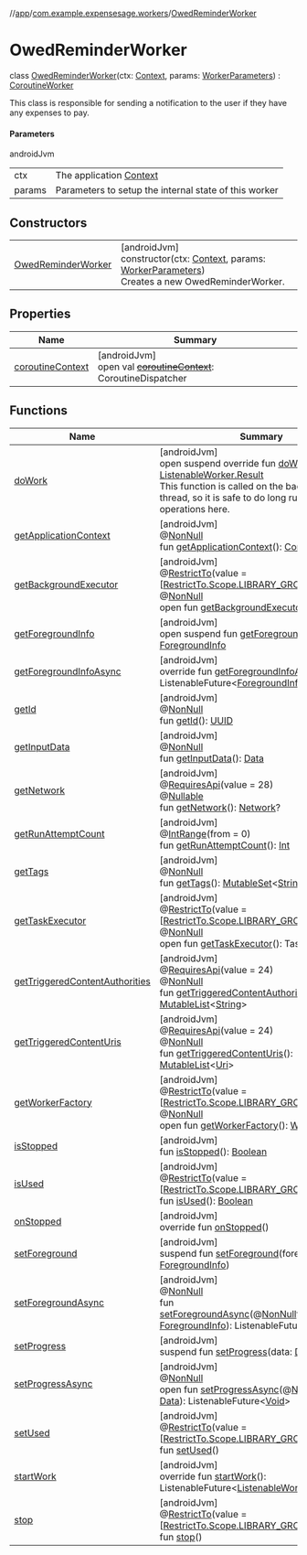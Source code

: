 //[app](../../../index.md)/[com.example.expensesage.workers](../index.md)/[OwedReminderWorker](index.md)

# OwedReminderWorker

class [OwedReminderWorker](index.md)(ctx: [Context](https://developer.android.com/reference/kotlin/android/content/Context.html), params: [WorkerParameters](https://developer.android.com/reference/kotlin/androidx/work/WorkerParameters.html)) : [CoroutineWorker](https://developer.android.com/reference/kotlin/androidx/work/CoroutineWorker.html)

This class is responsible for sending a notification to the user if they have any expenses to pay.

#### Parameters

androidJvm

| | |
|---|---|
| ctx | The application [Context](https://developer.android.com/reference/kotlin/android/content/Context.html) |
| params | Parameters to setup the internal state of this worker |

## Constructors

| | |
|---|---|
| [OwedReminderWorker](-owed-reminder-worker.md) | [androidJvm]<br>constructor(ctx: [Context](https://developer.android.com/reference/kotlin/android/content/Context.html), params: [WorkerParameters](https://developer.android.com/reference/kotlin/androidx/work/WorkerParameters.html))<br>Creates a new OwedReminderWorker. |

## Properties

| Name | Summary |
|---|---|
| [coroutineContext](../-sync-worker/index.md#1269180052%2FProperties%2F-912451524) | [androidJvm]<br>open val [~~coroutineContext~~](../-sync-worker/index.md#1269180052%2FProperties%2F-912451524): CoroutineDispatcher |

## Functions

| Name | Summary |
|---|---|
| [doWork](do-work.md) | [androidJvm]<br>open suspend override fun [doWork](do-work.md)(): [ListenableWorker.Result](https://developer.android.com/reference/kotlin/androidx/work/ListenableWorker.Result.html)<br>This function is called on the background thread, so it is safe to do long running operations here. |
| [getApplicationContext](../-sync-worker/index.md#-560782721%2FFunctions%2F-912451524) | [androidJvm]<br>@[NonNull](https://developer.android.com/reference/kotlin/androidx/annotation/NonNull.html)<br>fun [getApplicationContext](../-sync-worker/index.md#-560782721%2FFunctions%2F-912451524)(): [Context](https://developer.android.com/reference/kotlin/android/content/Context.html) |
| [getBackgroundExecutor](../-sync-worker/index.md#1421258461%2FFunctions%2F-912451524) | [androidJvm]<br>@[RestrictTo](https://developer.android.com/reference/kotlin/androidx/annotation/RestrictTo.html)(value = [[RestrictTo.Scope.LIBRARY_GROUP](https://developer.android.com/reference/kotlin/androidx/annotation/RestrictTo.Scope.LIBRARY_GROUP.html)])<br>@[NonNull](https://developer.android.com/reference/kotlin/androidx/annotation/NonNull.html)<br>open fun [getBackgroundExecutor](../-sync-worker/index.md#1421258461%2FFunctions%2F-912451524)(): [Executor](https://developer.android.com/reference/kotlin/java/util/concurrent/Executor.html) |
| [getForegroundInfo](../-sync-worker/index.md#1577343784%2FFunctions%2F-912451524) | [androidJvm]<br>open suspend fun [getForegroundInfo](../-sync-worker/index.md#1577343784%2FFunctions%2F-912451524)(): [ForegroundInfo](https://developer.android.com/reference/kotlin/androidx/work/ForegroundInfo.html) |
| [getForegroundInfoAsync](../-sync-worker/index.md#67363926%2FFunctions%2F-912451524) | [androidJvm]<br>override fun [getForegroundInfoAsync](../-sync-worker/index.md#67363926%2FFunctions%2F-912451524)(): ListenableFuture&lt;[ForegroundInfo](https://developer.android.com/reference/kotlin/androidx/work/ForegroundInfo.html)&gt; |
| [getId](../-sync-worker/index.md#-1759193821%2FFunctions%2F-912451524) | [androidJvm]<br>@[NonNull](https://developer.android.com/reference/kotlin/androidx/annotation/NonNull.html)<br>fun [getId](../-sync-worker/index.md#-1759193821%2FFunctions%2F-912451524)(): [UUID](https://developer.android.com/reference/kotlin/java/util/UUID.html) |
| [getInputData](../-sync-worker/index.md#-907781528%2FFunctions%2F-912451524) | [androidJvm]<br>@[NonNull](https://developer.android.com/reference/kotlin/androidx/annotation/NonNull.html)<br>fun [getInputData](../-sync-worker/index.md#-907781528%2FFunctions%2F-912451524)(): [Data](https://developer.android.com/reference/kotlin/androidx/work/Data.html) |
| [getNetwork](../-sync-worker/index.md#-1225012274%2FFunctions%2F-912451524) | [androidJvm]<br>@[RequiresApi](https://developer.android.com/reference/kotlin/androidx/annotation/RequiresApi.html)(value = 28)<br>@[Nullable](https://developer.android.com/reference/kotlin/androidx/annotation/Nullable.html)<br>fun [getNetwork](../-sync-worker/index.md#-1225012274%2FFunctions%2F-912451524)(): [Network](https://developer.android.com/reference/kotlin/android/net/Network.html)? |
| [getRunAttemptCount](../-sync-worker/index.md#1096617839%2FFunctions%2F-912451524) | [androidJvm]<br>@[IntRange](https://developer.android.com/reference/kotlin/androidx/annotation/IntRange.html)(from = 0)<br>fun [getRunAttemptCount](../-sync-worker/index.md#1096617839%2FFunctions%2F-912451524)(): [Int](https://kotlinlang.org/api/latest/jvm/stdlib/kotlin/-int/index.html) |
| [getTags](../-sync-worker/index.md#1356325797%2FFunctions%2F-912451524) | [androidJvm]<br>@[NonNull](https://developer.android.com/reference/kotlin/androidx/annotation/NonNull.html)<br>fun [getTags](../-sync-worker/index.md#1356325797%2FFunctions%2F-912451524)(): [MutableSet](https://kotlinlang.org/api/latest/jvm/stdlib/kotlin.collections/-mutable-set/index.html)&lt;[String](https://kotlinlang.org/api/latest/jvm/stdlib/kotlin/-string/index.html)&gt; |
| [getTaskExecutor](../-sync-worker/index.md#1625383462%2FFunctions%2F-912451524) | [androidJvm]<br>@[RestrictTo](https://developer.android.com/reference/kotlin/androidx/annotation/RestrictTo.html)(value = [[RestrictTo.Scope.LIBRARY_GROUP](https://developer.android.com/reference/kotlin/androidx/annotation/RestrictTo.Scope.LIBRARY_GROUP.html)])<br>@[NonNull](https://developer.android.com/reference/kotlin/androidx/annotation/NonNull.html)<br>open fun [getTaskExecutor](../-sync-worker/index.md#1625383462%2FFunctions%2F-912451524)(): TaskExecutor |
| [getTriggeredContentAuthorities](../-sync-worker/index.md#514689021%2FFunctions%2F-912451524) | [androidJvm]<br>@[RequiresApi](https://developer.android.com/reference/kotlin/androidx/annotation/RequiresApi.html)(value = 24)<br>@[NonNull](https://developer.android.com/reference/kotlin/androidx/annotation/NonNull.html)<br>fun [getTriggeredContentAuthorities](../-sync-worker/index.md#514689021%2FFunctions%2F-912451524)(): [MutableList](https://kotlinlang.org/api/latest/jvm/stdlib/kotlin.collections/-mutable-list/index.html)&lt;[String](https://kotlinlang.org/api/latest/jvm/stdlib/kotlin/-string/index.html)&gt; |
| [getTriggeredContentUris](../-sync-worker/index.md#-1016068107%2FFunctions%2F-912451524) | [androidJvm]<br>@[RequiresApi](https://developer.android.com/reference/kotlin/androidx/annotation/RequiresApi.html)(value = 24)<br>@[NonNull](https://developer.android.com/reference/kotlin/androidx/annotation/NonNull.html)<br>fun [getTriggeredContentUris](../-sync-worker/index.md#-1016068107%2FFunctions%2F-912451524)(): [MutableList](https://kotlinlang.org/api/latest/jvm/stdlib/kotlin.collections/-mutable-list/index.html)&lt;[Uri](https://developer.android.com/reference/kotlin/android/net/Uri.html)&gt; |
| [getWorkerFactory](../-sync-worker/index.md#-473896752%2FFunctions%2F-912451524) | [androidJvm]<br>@[RestrictTo](https://developer.android.com/reference/kotlin/androidx/annotation/RestrictTo.html)(value = [[RestrictTo.Scope.LIBRARY_GROUP](https://developer.android.com/reference/kotlin/androidx/annotation/RestrictTo.Scope.LIBRARY_GROUP.html)])<br>@[NonNull](https://developer.android.com/reference/kotlin/androidx/annotation/NonNull.html)<br>open fun [getWorkerFactory](../-sync-worker/index.md#-473896752%2FFunctions%2F-912451524)(): [WorkerFactory](https://developer.android.com/reference/kotlin/androidx/work/WorkerFactory.html) |
| [isStopped](../-sync-worker/index.md#-43937871%2FFunctions%2F-912451524) | [androidJvm]<br>fun [isStopped](../-sync-worker/index.md#-43937871%2FFunctions%2F-912451524)(): [Boolean](https://kotlinlang.org/api/latest/jvm/stdlib/kotlin/-boolean/index.html) |
| [isUsed](../-sync-worker/index.md#2101847327%2FFunctions%2F-912451524) | [androidJvm]<br>@[RestrictTo](https://developer.android.com/reference/kotlin/androidx/annotation/RestrictTo.html)(value = [[RestrictTo.Scope.LIBRARY_GROUP](https://developer.android.com/reference/kotlin/androidx/annotation/RestrictTo.Scope.LIBRARY_GROUP.html)])<br>fun [isUsed](../-sync-worker/index.md#2101847327%2FFunctions%2F-912451524)(): [Boolean](https://kotlinlang.org/api/latest/jvm/stdlib/kotlin/-boolean/index.html) |
| [onStopped](../-sync-worker/index.md#-1990082143%2FFunctions%2F-912451524) | [androidJvm]<br>override fun [onStopped](../-sync-worker/index.md#-1990082143%2FFunctions%2F-912451524)() |
| [setForeground](../-sync-worker/index.md#317365985%2FFunctions%2F-912451524) | [androidJvm]<br>suspend fun [setForeground](../-sync-worker/index.md#317365985%2FFunctions%2F-912451524)(foregroundInfo: [ForegroundInfo](https://developer.android.com/reference/kotlin/androidx/work/ForegroundInfo.html)) |
| [setForegroundAsync](../-sync-worker/index.md#-1269350234%2FFunctions%2F-912451524) | [androidJvm]<br>@[NonNull](https://developer.android.com/reference/kotlin/androidx/annotation/NonNull.html)<br>fun [setForegroundAsync](../-sync-worker/index.md#-1269350234%2FFunctions%2F-912451524)(@[NonNull](https://developer.android.com/reference/kotlin/androidx/annotation/NonNull.html)foregroundInfo: [ForegroundInfo](https://developer.android.com/reference/kotlin/androidx/work/ForegroundInfo.html)): ListenableFuture&lt;[Void](https://developer.android.com/reference/kotlin/java/lang/Void.html)&gt; |
| [setProgress](../-sync-worker/index.md#1755411902%2FFunctions%2F-912451524) | [androidJvm]<br>suspend fun [setProgress](../-sync-worker/index.md#1755411902%2FFunctions%2F-912451524)(data: [Data](https://developer.android.com/reference/kotlin/androidx/work/Data.html)) |
| [setProgressAsync](../-sync-worker/index.md#-348364649%2FFunctions%2F-912451524) | [androidJvm]<br>@[NonNull](https://developer.android.com/reference/kotlin/androidx/annotation/NonNull.html)<br>open fun [setProgressAsync](../-sync-worker/index.md#-348364649%2FFunctions%2F-912451524)(@[NonNull](https://developer.android.com/reference/kotlin/androidx/annotation/NonNull.html)data: [Data](https://developer.android.com/reference/kotlin/androidx/work/Data.html)): ListenableFuture&lt;[Void](https://developer.android.com/reference/kotlin/java/lang/Void.html)&gt; |
| [setUsed](../-sync-worker/index.md#1019169525%2FFunctions%2F-912451524) | [androidJvm]<br>@[RestrictTo](https://developer.android.com/reference/kotlin/androidx/annotation/RestrictTo.html)(value = [[RestrictTo.Scope.LIBRARY_GROUP](https://developer.android.com/reference/kotlin/androidx/annotation/RestrictTo.Scope.LIBRARY_GROUP.html)])<br>fun [setUsed](../-sync-worker/index.md#1019169525%2FFunctions%2F-912451524)() |
| [startWork](../-sync-worker/index.md#-1181660772%2FFunctions%2F-912451524) | [androidJvm]<br>override fun [startWork](../-sync-worker/index.md#-1181660772%2FFunctions%2F-912451524)(): ListenableFuture&lt;[ListenableWorker.Result](https://developer.android.com/reference/kotlin/androidx/work/ListenableWorker.Result.html)&gt; |
| [stop](../-sync-worker/index.md#-441314364%2FFunctions%2F-912451524) | [androidJvm]<br>@[RestrictTo](https://developer.android.com/reference/kotlin/androidx/annotation/RestrictTo.html)(value = [[RestrictTo.Scope.LIBRARY_GROUP](https://developer.android.com/reference/kotlin/androidx/annotation/RestrictTo.Scope.LIBRARY_GROUP.html)])<br>fun [stop](../-sync-worker/index.md#-441314364%2FFunctions%2F-912451524)() |
